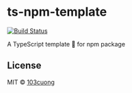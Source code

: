 # ts-npm-template

[![Build Status](https://travis-ci.com/103cuong/ts-npm-template.svg?branch=master)](https://travis-ci.com/103cuong/ts-npm-template)

A TypeScript template 🌼 for npm package

## License

MIT © [103cuong](https://github.com/103cuong)
